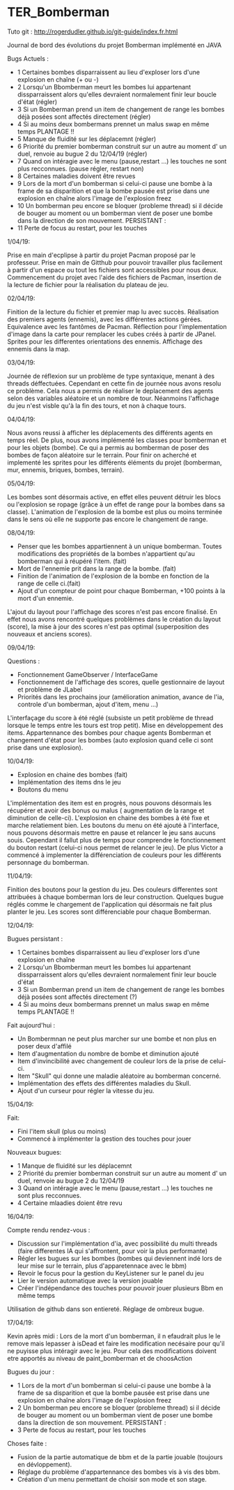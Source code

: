 # TER_Bomberman

Tuto git :
http://rogerdudler.github.io/git-guide/index.fr.html

Journal de bord des évolutions du projet Bomberman implémenté en JAVA

Bugs Actuels :
- 1 Certaines bombes disparraissent au lieu d'exploser lors d'une explosion en chaîne (+ ou -)
- 2 Lorsqu'un Bbomberman meurt les bombes lui appartenant dissparraissent alors qu'elles devraient normalement finir leur boucle d'état (régler)
- 3 Si un Bomberman prend un item de changement de range les bombes déjà posées sont affectés directement (régler)
- 4 Si au moins deux bombermans prennet un malus swap en même temps PLANTAGE !!
- 5 Manque de fluidité sur les déplacemnt (régler)
- 6 Priorité du premier bomberman construit sur un autre au moment d' un duel, renvoie au bugue 2 du 12/04/19 (régler)
- 7 Quand on intéragie avec le menu (pause,restart ...) les touches ne sont plus recconnues. (pause régler, restart non)
- 8 Certaines maladies doivent être revues 
- 9 Lors de la mort d'un bomberman si celui-ci pause une bombe à la frame de sa disparition et que la bombe pausée est prise dans une explosion en chaîne alors l'image de l'explosion freez
- 10 Un bomberman peu encore se bloquer (probleme thread) si il décide de bouger au moment ou un bomberman vient de poser une  bombe dans la direction de son mouvement.
PERSISTANT :
- 11 Perte de focus au restart, pour les touches


1/04/19:

Prise en main d'ecplipse à partir du projet Pacman proposé par le professeur. Prise en main de Gitthub pour pouvoir travailler plus facilement à partir d'un espace ou tout les fichiers sont accessibles pour nous deux. Commencement du projet avec l'aide des fichiers de Pacman, insertion de la lecture de fichier pour la réalisation du plateau de jeu.

02/04/19:

Finition de la lecture du fichier et premier map lu avec succès. Réalisation des premiers agents (ennemis), avec les différentes actions gérées. Equivalence avec les fantômes de Pacman. Réflection pour l'implementation d'image dans la carte pour remplacer les cubes créés à partir de JPanel. Sprites pour les differentes orientations des ennemis. Affichage des ennemis dans la map.

03/04/19:

Journée de réflexion sur un problème de type syntaxique, menant à des threads déffectuées. Cependant en cette fin de journée nous avons resolu ce problème. Cela nous a permis de réaliser le deplacement des agents selon des variables aléatoire et un nombre de tour. Néanmoins l'affichage du jeu n'est visble qu'à la fin des tours, et non à chaque tours.

04/04/19:

Nous avons reussi à afficher les déplacements des différents agents en temps réel. De plus, nous avons implémenté les classes pour bomberman et pour les objets (bombe). Ce qui a permis au bomberman de poser des bombes de façon aléatoire sur le terrain. Pour finir on acherché et implementé les sprites pour les différents éléments du projet (bomberman, mur, ennemis, briques, bombes, terrain).

05/04/19:

Les bombes sont désormais active, en effet elles peuvent détruir les blocs ou l'explosion se ropage (grâce à un effet de range pour la bombes dans sa classe). L'animation de l'explosion de la bombe est plus ou moins terminée dans le sens où elle ne supporte pas encore le changement de range.

08/04/19:

   - Penser que les bombes appartiennent à un unique bomberman. Toutes modifications des propriétés de la bombes n'appartient qu'au bomberman qui à réupéré l'item. (fait)
  - Mort de l'ennemie prit dans la range de la bombe. (fait)
   - Finition de l'animation de l'explosion de la bombe en fonction de la range de celle ci.(fait)
   - Ajout d'un compteur de point pour chaque Bomberman, +100 points à la mort d'un ennemie.


L'ajout du layout pour l'affichage des scores n'est pas encore finalisé. En effet nous avons rencontré quelques problèmes dans le création du layout (score), la mise à jour des scores n'est pas optimal (superposition des nouveaux et anciens scores).

09/04/19:

Questions : 
- Fonctionnement GameObserver / InterfaceGame
- Fonctionnement de l'affichage des scores, quelle gestionnaire de layout et problème de JLabel
- Priorités dans les prochains jour (amélioration animation, avance de l'ia, controle d'un bomberman, ajout d'item, menu ...)

L'interfaçage du score à été réglé (subsiste un petit problème de thread lorsque le temps entre les tours est trop petit). Mise en développement des items. Appartennance des bombes pour chaque agents Bomberman et changement d'état pour les bombes (auto explosion quand celle ci sont prise dans une explosion).

10/04/19:

- Explosion en chaine des bombes (fait)
- Implémentation des items dns le jeu 
- Boutons du menu

L'implémentation des item est en progrès, nous pouvons désormais les récupérer et avoir des bonus ou malus ( augmentation de la range et diminution de celle-ci). L'explosion en chaine des bombes à été fixe et marche relatiement bien. Les boutons du menu on été ajouté à l'interface, nous pouvons désormais mettre en pause et relancer le jeu sans aucuns souis. Cependant il fallut plus de temps pour comprendre le fonctionnement du bouton restart (celui-ci nous permet de relancer le jeu). 
De plus Victor a commencé à implementer la différenciation de couleurs pour les différents personnage du bomberman.

11/04/19:

Finition des boutons pour la gestion du jeu. Des couleurs differentes sont attribuées à chaque bomberman lors de leur construction. Quelques bugue réglés comme le chargement de l'application qui désormais ne fait plus planter le jeu. Les scores sont différenciable pour chaque Bomberman.

12/04/19:

Bugues persistant : 
- 1 Certaines bombes disparraissent au lieu d'exploser lors d'une explosion en chaîne 
- 2 Lorsqu'un Bbomberman meurt les bombes lui appartenant dissparraissent alors qu'elles devraient normalement finir leur boucle d'état
- 3 Si un Bomberman prend un item de changement de range les bombes déjà posées sont affectés directement (?)
- 4 Si au moins deux bombermans prennet un malus swap en même temps PLANTAGE !!

Fait aujourd'hui :
- Un Bombermnan ne peut plus marcher sur une bombe et non plus en poser deux d'affilé 
- Item d'augmentation du nombre de bombe et diminution ajouté
- Item d'invincibilité avec changement de couleur lors de la prise de celui-ci.
- Item "Skull" qui donne une maladie aléatoire au bomberman concerné.
- Implémentation des effets des différentes maladies du Skull.
- Ajout d'un curseur pour régler la vitesse du jeu.

15/04/19:

Fait:
- Fini l'item skull (plus ou moins)
- Commencé à implémenter la gestion des touches pour jouer

Nouveaux bugues:
- 1 Manque de fluidité sur les déplacemnt
- 2 Priorité du premier bomberman construit sur un autre au moment d' un duel, renvoie au bugue 2 du 12/04/19
- 3 Quand on intéragie avec le menu (pause,restart ...) les touches ne sont plus recconnues.
- 4 Certaine mlaadies doient être revu 

16/04/19:

Compte rendu rendez-vous :

- Discussion sur l'implémentation d'ia, avec possibilité du multi threads (faire differentes IA qui s'affrontent, pour voir la plus performante)
- Régler les bugues sur les bombes (bombes qui deviennent indé lors de leur mise sur le terrain, plus d'apparetennace avec le  bbm) 
- Revoir le focus pour la gestion du KeyListener sur le panel du jeu 
- Lier le version automatique avec la version jouable
- Créer l'indépendance des touches pour pouvoir jouer plusieurs Bbm en même temps

Utilisation de github dans son entiereté. Réglage de ombreux bugue.

17/04/19:

Kevin après midi : 
Lors de la mort d'un bomberman, il n efaudrait plus le le remove mais lepasser à isDead et faire les modification necésaire pour qu'il ne puyisse plus intéragir avec le jeu. Pour cela des modifications doivent etre apportés au niveau de paint_bomberman et de choosAction

Bugues du jour :
- 1 Lors de la mort d'un bomberman si celui-ci pause une bombe à la frame de sa disparition et que la bombe pausée est prise dans une explosion en chaîne alors l'image de l'explosion freez
- 2 Un bomberman peu encore se bloquer (probleme thread) si il décide de bouger au moment ou un bomberman vient de poser une  bombe dans la direction de son mouvement.
PERSISTANT :
- 3 Perte de focus au restart, pour les touches

Choses faite :
- Fusion de la partie automatique de bbm et de la partie jouable (toujours en dévloppement).
- Réglage du problème d'appartennance des bombes vis à vis des bbm.
- Création d'un menu permettant de choisir son mode et son stage.

